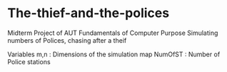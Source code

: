# The-thief-and-the-polices
Midterm Project of AUT Fundamentals of Computer
Purpose 
Simulating numbers of Polices, chasing after a theif


Variables
m,n : Dimensions of the simulation map
NumOfST : Number of Police stations




